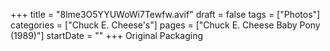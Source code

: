 +++
title = "8lme3O5YYUWoWi7Tewfw.avif"
draft = false
tags = ["Photos"]
categories = ["Chuck E. Cheese's"]
pages = ["Chuck E. Cheese Baby Pony (1989)"]
startDate = ""
+++
Original Packaging

